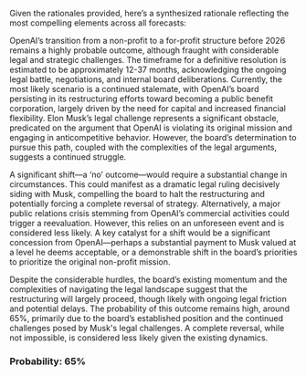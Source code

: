 Given the rationales provided, here’s a synthesized rationale reflecting the most compelling elements across all forecasts:

OpenAI’s transition from a non-profit to a for-profit structure before 2026 remains a highly probable outcome, although fraught with considerable legal and strategic challenges. The timeframe for a definitive resolution is estimated to be approximately 12-37 months, acknowledging the ongoing legal battle, negotiations, and internal board deliberations. Currently, the most likely scenario is a continued stalemate, with OpenAI’s board persisting in its restructuring efforts toward becoming a public benefit corporation, largely driven by the need for capital and increased financial flexibility. Elon Musk’s legal challenge represents a significant obstacle, predicated on the argument that OpenAI is violating its original mission and engaging in anticompetitive behavior.  However, the board’s determination to pursue this path, coupled with the complexities of the legal arguments, suggests a continued struggle.

A significant shift—a ‘no’ outcome—would require a substantial change in circumstances. This could manifest as a dramatic legal ruling decisively siding with Musk, compelling the board to halt the restructuring and potentially forcing a complete reversal of strategy. Alternatively, a major public relations crisis stemming from OpenAI’s commercial activities could trigger a reevaluation. However, this relies on an unforeseen event and is considered less likely.  A key catalyst for a shift would be a significant concession from OpenAI—perhaps a substantial payment to Musk valued at a level he deems acceptable, or a demonstrable shift in the board’s priorities to prioritize the original non-profit mission. 

Despite the considerable hurdles, the board’s existing momentum and the complexities of navigating the legal landscape suggest that the restructuring will largely proceed, though likely with ongoing legal friction and potential delays. The probability of this outcome remains high, around 65%, primarily due to the board’s established position and the continued challenges posed by Musk's legal challenges. A complete reversal, while not impossible, is considered less likely given the existing dynamics.

### Probability: 65%